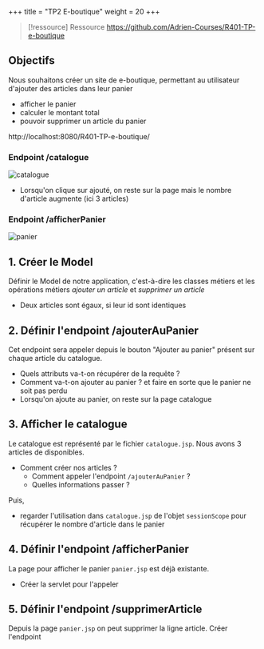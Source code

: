 +++
title = "TP2 E-boutique"
weight = 20
+++

> [!ressource] Ressource
> https://github.com/Adrien-Courses/R401-TP-e-boutique

## Objectifs
Nous souhaitons créer un site de e-boutique, permettant au utilisateur d'ajouter des articles dans leur panier
- afficher le panier
- calculer le montant total
- pouvoir supprimer un article du panier

http://localhost:8080/R401-TP-e-boutique/

### Endpoint /catalogue
![catalogue](catalogue.png)

- Lorsqu'on clique sur ajouté, on reste sur la page mais le nombre d'article augmente (ici 3 articles)

### Endpoint /afficherPanier
![panier](panier.png)

## 1. Créer le Model
Définir le Model de notre application, c'est-à-dire les classes métiers et les opérations métiers *ajouter un article* et *supprimer un article*

- Deux articles sont égaux, si leur id sont identiques

## 2. Définir l'endpoint /ajouterAuPanier
Cet endpoint sera appeler depuis le bouton "Ajouter au panier" présent sur chaque article du catalogue.

- Quels attributs va-t-on récupérer de la requête ?
- Comment va-t-on ajouter au panier ? et faire en sorte que le panier ne soit pas perdu
- Lorsqu'on ajoute au panier, on reste sur la page catalogue

<!--
protected void doPost(HttpServletRequest request, HttpServletResponse response)
			throws ServletException, IOException {

		// Récupérer les paramètres du formulaire
		String idStr = request.getParameter("id");
		String nom = request.getParameter("nom");
		String prixStr = request.getParameter("prix");

		// Valider et convertir les données
		try {
			int id = Integer.parseInt(idStr);
			double prix = Double.parseDouble(prixStr);

			// Créer un nouvel article
			Article article = new Article(id, nom, prix);

			// Récupérer la session
			HttpSession session = request.getSession();

			// Récupérer le panier existant ou en créer un nouveau
			Panier panier = (Panier) session.getAttribute("panier");
			if (panier == null) {
				panier = new Panier();
				session.setAttribute("panier", panier);
			}

			// Ajouter l'article au panier
			panier.ajouterArticle(article); // deux article sont égaux s'ils ont le même id

			// Ajouter un message de confirmation
			request.setAttribute("message", "L'article " + nom + " a été ajouté au panier.");

		} catch (NumberFormatException e) {
			request.setAttribute("erreur", "Données invalides.");
		}

		// Rediriger vers la page du catalogue ou panier
		request.getRequestDispatcher("catalogue.jsp").forward(request, response);

-->

## 3. Afficher le catalogue
Le catalogue est représenté par le fichier `catalogue.jsp`. Nous avons 3 articles de disponibles.

- Comment créer nos articles ?
  - Comment appeler l'endpoint `/ajouterAuPanier` ? 
  - Quelles informations passer ?

<!--
Pour chaque article, on définit un formulaire avec des champs caché

<div class="produit">
    <h3>Smartphone XYZ</h3>
    <p>Prix: 599.99 euro</p>
    <form action="${pageContext.request.contextPath}/ajouterAuPanier" method="post">
        <input type="hidden" name="id" value="1">
        <input type="hidden" name="nom" value="Smartphone XYZ">
        <input type="hidden" name="prix" value="599.99">
        <input type="submit" value="Ajouter au panier">
    </form>
</div>

-->

Puis,
- regarder l'utilisation dans `catalogue.jsp` de l'objet `sessionScope` pour récupérer le nombre d'article dans le panier

<!--
    <div>
        <a href="${pageContext.request.contextPath}/afficherPanier">
            Voir mon panier 
            <c:if test="${not empty sessionScope.panier}">
                (${sessionScope.panier.nombreArticles} article(s))
            </c:if>
        </a>
    </div>
-->

## 4. Définir l'endpoint /afficherPanier
La page pour afficher le panier `panier.jsp` est déjà existante.
- Créer la servlet pour l'appeler

## 5. Définir l'endpoint /supprimerArticle
Depuis la page `panier.jsp` on peut supprimer la ligne article. Créer l'endpoint

<!--
// formulaire caché
<form action="${pageContext.request.contextPath}/supprimerArticle" method="post">
    <input type="hidden" name="id" value="${article.id}">
    <input type="submit" value="Supprimer">
</form>

Puis via l'id on supprime l'article (pas besoin de ce soucier des qte car la qte est recalculé dynamiquement)


-->